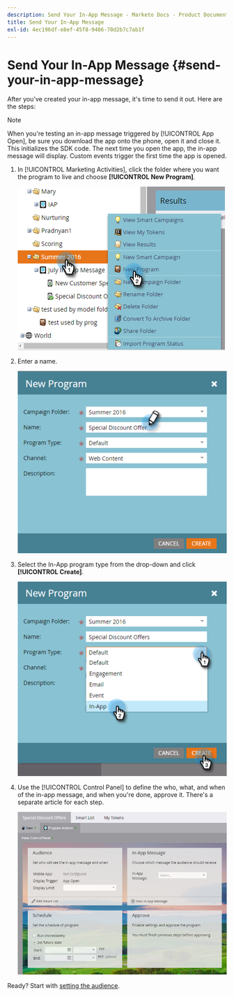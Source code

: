 ```yaml
---
description: Send Your In-App Message - Marketo Docs - Product Documentation
title: Send Your In-App Message
exl-id: 4ec196df-e8ef-45f8-9486-70d2b7c7ab1f
---
```

# Send Your In-App Message {#send-your-in-app-message}

After you've created your in-app message, it's time to send it out. Here are the steps:

>[!NOTE]
>
>When you're testing an in-app message triggered by [!UICONTROL App Open], be sure you download the app onto the phone, open it and close it. This initializes the SDK code. The next time you open the app, the in-app message will display. Custom events trigger the first time the app is opened.

1. In [!UICONTROL Marketing Activities], click the folder where you want the program to live and choose **[!UICONTROL New Program]**.

   ![Image One](/help/marketo/product-docs/mobile-marketing/in-app-messages/sending-your-in-app-message/assets/send-your-in-app-message-1.png)

1. Enter a name.

   ![Image Two](/help/marketo/product-docs/mobile-marketing/in-app-messages/sending-your-in-app-message/assets/send-your-in-app-message-2.png)

1. Select the In-App program type from the drop-down and click **[!UICONTROL Create]**.

   ![Image Three](/help/marketo/product-docs/mobile-marketing/in-app-messages/sending-your-in-app-message/assets/send-your-in-app-message-3.png)

1. Use the [!UICONTROL Control Panel] to define the who, what, and when of the in-app message, and when you're done, approve it. There's a separate article for each step.

   ![Image Four](/help/marketo/product-docs/mobile-marketing/in-app-messages/sending-your-in-app-message/assets/send-your-in-app-message-4.png)

Ready? Start with [setting the audience](/help/marketo/product-docs/mobile-marketing/in-app-messages/sending-your-in-app-message/set-your-in-app-message-audience.md).
